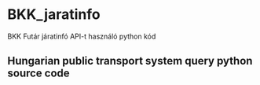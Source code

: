 # BKK_jaratinfo
BKK Futár járatinfó API-t használó python kód
## Hungarian public transport system query python source code
